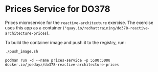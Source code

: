 # Prices Service for DO378

Prices microservice for the `reactive-architecture` exercise.
The exercise uses this app as a container (`"quay.io/redhattraining/do378-reactive-architecture-prices`).

To build the container image and push it to the registry, run:

```sh
./push_image.sh
```

```
podman run -d --name prices-service -p 5500:5000 docker.io/joedayz/do378-reactive-architecture-prices
```

